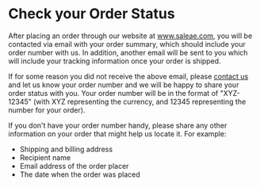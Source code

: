 # Check your Order Status

After placing an order through our website at www.saleae.com, you will be contacted via email with your order summary, which should include your order number with us. In addition, another email will be sent to you which will include your tracking information once your order is shipped.

If for some reason you did not receive the above email, please [contact us](https://contact.saleae.com/hc/en-us/requests/new) and let us know your order number and we will be happy to share your order status with you. Your order number will be in the format of "XYZ-12345" (with XYZ representing the currency, and 12345 representing the number for your order).

If you don't have your order number handy, please share any other information on your order that might help us locate it. For example:

* Shipping and billing address
* Recipient name
* Email address of the order placer
* The date when the order was placed
